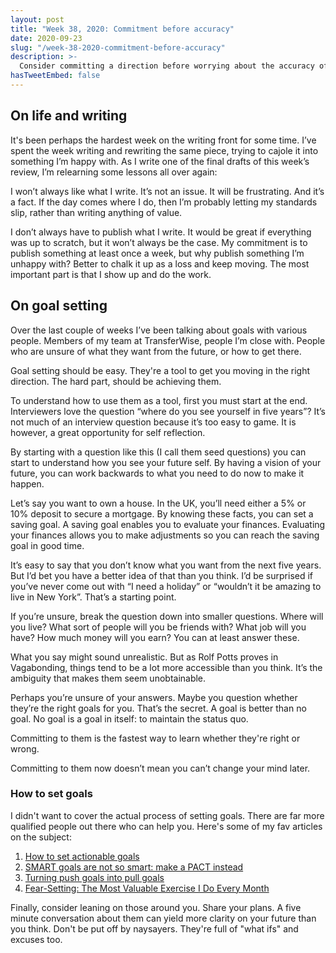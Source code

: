 ```yaml
---
layout: post
title: "Week 38, 2020: Commitment before accuracy"
date: 2020-09-23
slug: "/week-38-2020-commitment-before-accuracy"
description: >-
  Consider committing a direction before worrying about the accuracy of it. You can always changes paths later.
hasTweetEmbed: false
---
```


## On life and writing

It's been perhaps the hardest week on the writing front for some time. I’ve spent the week writing and rewriting the same piece, trying to cajole it into something I’m happy with.
As I write one of the final drafts of this week’s review, I’m relearning some lessons all over again:

I won’t always like what I write. It’s not an issue. It will be frustrating. And it’s a fact. If the day comes where I do, then I’m probably letting my standards slip, rather than writing anything of value.

I don’t always have to publish what I write. It would be great if everything was up to scratch, but it won’t always be the case. My commitment is to publish something at least once a week, but why publish something I’m unhappy with? Better to chalk it up as a loss and keep moving. The most important part is that I show up and do the work.

## On goal setting

Over the last couple of weeks I’ve been talking about goals with various people. Members of my team at TransferWise, people I’m close with. People who are unsure of what they want from the future, or how to get there.

Goal setting should be easy. They're a tool to get you moving in the right direction. The hard part, should be achieving them.

To understand how to use them as a tool, first you must start at the end. Interviewers love the question “where do you see yourself in five years”? It’s not much of an interview question because it’s too easy to game. It is however, a great opportunity for self reflection.

By starting with a question like this (I call them seed questions) you can start to understand how you see your future self. By having a vision of your future, you can work backwards to what you need to do now to make it happen.

Let’s say you want to own a house. In the UK, you’ll need either a 5% or 10% deposit to secure a mortgage. By knowing these facts, you can set a saving goal. A saving goal enables you to evaluate your finances. Evaluating your finances allows you to make adjustments so you can reach the saving goal in good time.

It’s easy to say that you don’t know what you want from the next five years. But I’d bet you have a better idea of that than you think. I’d be surprised if you’ve never come out with “I need a holiday” or “wouldn’t it be amazing to live in New York”. That’s a starting point.

If you’re unsure, break the question down into smaller questions. Where will you live? What sort of people will you be friends with? What job will you have? How much money will you earn? You can at least answer these.

What you say might sound unrealistic. But as Rolf Potts proves in Vagabonding, things tend to be a lot more accessible than you think. It’s the ambiguity that makes them seem unobtainable.

Perhaps you’re unsure of your answers. Maybe you question whether they’re the right goals for you. That’s the secret. A goal is better than no goal. No goal is a goal in itself: to maintain the status quo.

Committing to them is the fastest way to learn whether they're right or wrong.

Committing to them now doesn’t mean you can’t change your mind later. 

### How to set goals

I didn't want to cover the actual process of setting goals. There are far more qualified people out there who can help you. Here's some of my fav articles on the subject:

1. <a href="https://nesslabs.com/actionable-goals" target="_blank" rel="noopener noreferrer">How to set actionable goals</a> 
2. <a href="https://nesslabs.com/smart-goals-pact" target="_blank" rel="noopener noreferrer">SMART goals are not so smart: make a PACT instead</a>
3. <a href="https://nesslabs.com/push-pull-goals" target="_blank" rel="noopener noreferrer">Turning push goals into pull goals</a>
4. <a href="https://tim.blog/2017/05/15/fear-setting/" target="_blank" rel="noopener noreferrer">Fear-Setting: The Most Valuable Exercise I Do Every Month</a>

Finally, consider leaning on those around you. Share your plans. A five minute conversation about them can yield more clarity on your future than you think. Don't be put off by naysayers. They're full of "what ifs" and excuses too.
